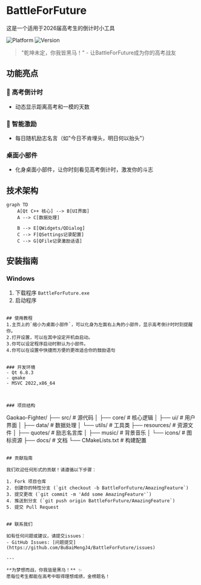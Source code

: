 # BattleForFuture
这是一个适用于2026届高考生的倒计时小工具

![Platform](https://img.shields.io/badge/Platform-Windows-lightgrey)
![Version](https://img.shields.io/badge/Version-1.0.0-brightgreen)


> "乾坤未定，你我皆黑马！" - 让BattleForFuture成为你的高考战友

## 功能亮点

### 🚀 高考倒计时
- 动态显示距离高考和一模的天数

### 💪 智能激励
- 每日随机励志名言（如"今日不肯埋头，明日何以抬头"）

### 桌面小部件
- 化身桌面小部件，让你时刻看见高考倒计时，激发你的斗志

## 技术架构

```mermaid
graph TD
    A[Qt C++ 核心] --> B[UI界面]
    A --> C[数据处理]
    
    B --> E[QWidgets/QDialog]
    C --> F[QSettings记录配置]
    C --> G[QFile记录激励话语]
```

## 安装指南

### Windows
1. 下载程序 `BattleForFuture.exe`
2. 启动程序

```

## 使用教程
1.主页上的`缩小为桌面小部件`，可以化身为左面右上角的小部件，显示高考倒计时时刻提醒你。
2.打开设置，可以在其中设定开机自启动。
3.你可以设定程序启动时默认为小部件。
4.你可以在设置中快捷而方便的更改适合你的鼓励语句


### 开发环境
- Qt 6.8.3
- qmake
- MSVC 2022,x86_64



### 项目结构
```
Gaokao-Fighter/
├── src/                # 源代码
│   ├── core/           # 核心逻辑
│   ├── ui/             # 用户界面
│   ├── data/           # 数据处理
│   └── utils/          # 工具类
├── resources/          # 资源文件
│   ├── quotes/         # 励志名言库
│   ├── music/          # 背景音乐
│   └── icons/          # 图标资源
├── docs/               # 文档
└── CMakeLists.txt      # 构建配置
```

## 贡献指南

我们欢迎任何形式的贡献！请遵循以下步骤：

1. Fork 项目仓库
2. 创建你的特性分支 (`git checkout -b BattleForFuture/AmazingFeature`)
3. 提交更改 (`git commit -m 'Add some AmazingFeature'`)
4. 推送到分支 (`git push origin BattleForFuture/AmazingFeature`)
5. 提交 Pull Request


## 联系我们

如有任何问题或建议，请提交issues：
- GitHub Issues: [问题提交](https://github.com/BuBaiMengJ4/BattleForFuture/issues)

---

**为梦想而战，你我皆是黑马！** ✨  
愿每位考生都能在高考中取得理想成绩，金榜题名！
